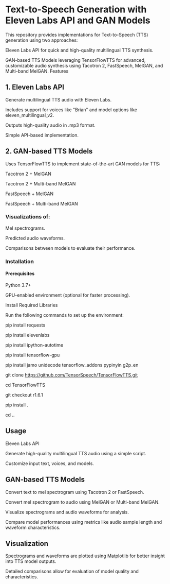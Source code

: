# Text-to-Speech Generation with Eleven Labs API and GAN Models

This repository provides implementations for Text-to-Speech (TTS) generation using two approaches:


Eleven Labs API for quick and high-quality multilingual TTS synthesis.


GAN-based TTS Models leveraging TensorFlowTTS for advanced, customizable audio synthesis using Tacotron 2, FastSpeech, MelGAN, and Multi-band MelGAN.
Features


## 1. Eleven Labs API
Generate multilingual TTS audio with Eleven Labs.


Includes support for voices like "Brian" and model options like eleven_multilingual_v2.


Outputs high-quality audio in .mp3 format.


Simple API-based implementation.


## 2. GAN-based TTS Models


Uses TensorFlowTTS to implement state-of-the-art GAN models for TTS:


Tacotron 2 + MelGAN


Tacotron 2 + Multi-band MelGAN


FastSpeech + MelGAN


FastSpeech + Multi-band MelGAN


### Visualizations of:


Mel spectrograms.


Predicted audio waveforms.


Comparisons between models to evaluate their performance.


### Installation


#### Prerequisites


Python 3.7+


GPU-enabled environment (optional for faster processing).


Install Required Libraries


Run the following commands to set up the environment:


pip install requests


pip install elevenlabs


pip install ipython-autotime


pip install tensorflow-gpu


pip install jamo unidecode tensorflow_addons pypinyin g2p_en


git clone https://github.com/TensorSpeech/TensorFlowTTS.git


cd TensorFlowTTS


git checkout r1.6.1


pip install .


cd ..


## Usage


Eleven Labs API


Generate high-quality multilingual TTS audio using a simple script.


Customize input text, voices, and models.


## GAN-based TTS Models


Convert text to mel spectrogram using Tacotron 2 or FastSpeech.


Convert mel spectrogram to audio using MelGAN or Multi-band MelGAN.


Visualize spectrograms and audio waveforms for analysis.


Compare model performances using metrics like audio sample length and waveform characteristics.


## Visualization


Spectrograms and waveforms are plotted using Matplotlib for better insight into TTS model outputs.


Detailed comparisons allow for evaluation of model quality and characteristics.
